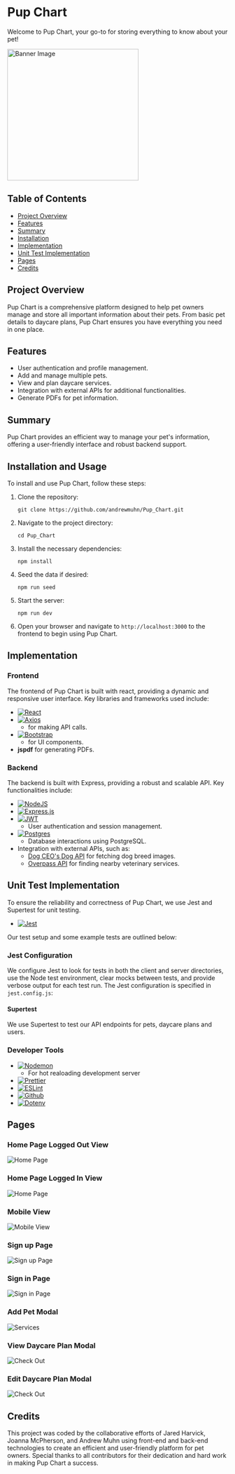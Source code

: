# Pup Chart

Welcome to Pup Chart, your go-to for storing everything to know about your pet!

<img src="client/public/images/logo.png" alt="Banner Image" width="300">

## Table of Contents

- [Project Overview](#project-overview)
- [Features](#features)
- [Summary](#summary)
- [Installation](#installation-and-usage)
- [Implementation](#implementation)
- [Unit Test Implementation](#unit-test-implementation)
- [Pages](#pages)
- [Credits](#credits)

## Project Overview

Pup Chart is a comprehensive platform designed to help pet owners manage and store all important information about their pets. From basic pet details to daycare plans, Pup Chart ensures you have everything you need in one place.

## Features

- User authentication and profile management.
- Add and manage multiple pets.
- View and plan daycare services.
- Integration with external APIs for additional functionalities.
- Generate PDFs for pet information.

## Summary

Pup Chart provides an efficient way to manage your pet's information, offering a user-friendly interface and robust backend support.

## Installation and Usage

To install and use Pup Chart, follow these steps:

1. Clone the repository:
   ```
   git clone https://github.com/andrewmuhn/Pup_Chart.git
   ```
2. Navigate to the project directory:
   ```
   cd Pup_Chart
   ```
3. Install the necessary dependencies:
   ```
   npm install
   ```
4. Seed the data if desired:
   ```
   npm run seed
   ```
5. Start the server:
   ```
   npm run dev
   ```
6. Open your browser and navigate to `http://localhost:3000` to the frontend to begin using Pup Chart.

## Implementation

### Frontend

The frontend of Pup Chart is built with react, providing a dynamic and responsive user interface. Key libraries and frameworks used include:

- [![React][React.js]][React-url]
- [![Axios][Axios]][Axios-url]
  - for making API calls.
- [![Bootstrap][Bootstrap]][Bootstrap-url]
  - for UI components.
- **jspdf** for generating PDFs.

### Backend

The backend is built with Express, providing a robust and scalable API. Key functionalities include:

- [![NodeJS][NodeJS]][NodeJS-url]
- [![Express.js][Express.js]][Express-url]
- [![JWT][JWT]][JWT-url]
  - User authentication and session management.
- [![Postgres][Postgres]][Postgres-url]
  - Database interactions using PostgreSQL.
- Integration with external APIs, such as:
  - [Dog CEO's Dog API](https://dog.ceo/dog-api/) for fetching dog breed images.
  - [Overpass API](https://overpass-api.de/api/) for finding nearby veterinary services.

## Unit Test Implementation

To ensure the reliability and correctness of Pup Chart, we use Jest and Supertest for unit testing.

- [![Jest][Jest]][Jest-url]

 Our test setup and some example tests are outlined below:

### Jest Configuration

We configure Jest to look for tests in both the client and server directories, use the Node test environment, clear mocks between tests, and provide verbose output for each test run. The Jest configuration is specified in `jest.config.js`:

#### Supertest

We use Supertest to test our API endpoints for pets, daycare plans and users.

### Developer Tools

- [![Nodemon][Nodemon]][Nodemon-url]
  - For hot realoading development server
- [![Prettier][Prettier]][Prettier-url]
- [![ESLint][ESLint]][ESLint-url]
- [![Github][Github]][Github-url]
- [![Dotenv][Dotenv]][Dotenv-url]

## Pages

### Home Page Logged Out View

![Home Page](client/public/images/readme/homepage.png)

### Home Page Logged In View

![Home Page](client/public/images/readme/homepagelogged.png)

### Mobile View

![Mobile View](client/public/images/readme/mobile.png)

### Sign up Page

![Sign up Page](client/public/images/readme/signup.png)

### Sign in Page

![Sign in Page](client/public/images/readme/signin.png)

### Add Pet Modal

![Services](client/public/images/readme/addpet.png)

### View Daycare Plan Modal

![Check Out](client/public/images/readme/viewdaycare.png)

### Edit Daycare Plan Modal

![Check Out](client/public/images/readme/editdaycare.png)

## Credits

This project was coded by the collaborative efforts of Jared Harvick, Joanna McPherson, and Andrew Muhn using front-end and back-end technologies to create an efficient and user-friendly platform for pet owners. Special thanks to all contributors for their dedication and hard work in making Pup Chart a success.


<!-- MARKDOWN LINKS & IMAGES -->

[React.js]: https://img.shields.io/badge/React-20232A?style=for-the-badge&logo=react&logoColor=61DAFB
[React-url]: https://reactjs.org/
[Axios]: https://img.shields.io/badge/Axios-20232A?style=for-the-badge&logo=axios&logoColor=5A2AE4
[Axios-url]: https://axios-http.com/
[Bootstrap]: https://img.shields.io/badge/React--Bootstrap-563D7C?style=for-the-badge&logo=bootstrap&logoColor=white
[Bootstrap-url]: https://getbootstrap.com
[Express.js]: https://img.shields.io/badge/express.js-%23404d59.svg?style=for-the-badge&logo=express&logoColor=%2361DAFB
[Express-url]: https://expressjs.com/
[Postgres]: https://img.shields.io/badge/postgres-%23316192.svg?style=for-the-badge&logo=postgresql&logoColor=white
[Postgres-url]: https://www.postgresql.org/
[JWT]: https://img.shields.io/badge/JWT-black?style=for-the-badge&logo=JSON%20web%20tokens
[JWT-url]: https://www.npmjs.com/package/jsonwebtoken
[NodeJS]: https://img.shields.io/badge/node.js-6DA55F?style=for-the-badge&logo=node.js&logoColor=white
[NodeJS-url]: https://nodejs.org/en/docs/guides/getting-started-guide
[Nodemon]: https://img.shields.io/badge/NODEMON-%23323330.svg?style=for-the-badge&logo=nodemon&logoColor=%BBDEAD
[Nodemon-url]: https://nodemon.io/
[Jest]: https://img.shields.io/badge/-jest-%23C21325?style=for-the-badge&logo=jest&logoColor=white
[Jest-url]: https://jestjs.io/
[Prettier]: https://img.shields.io/badge/prettier-20232A?style=for-the-badge&logo=prettier&logoColor=EA5E5E
[Prettier-url]: https://prettier.io/
[ESLint]: https://img.shields.io/badge/ESLint-4B3263?style=for-the-badge&logo=eslint&logoColor=white
[ESLint-url]: https://eslint.org/
[GitHub]: https://img.shields.io/badge/github-%23121011.svg?style=for-the-badge&logo=github&logoColor=white
[GitHub-url]: https://github.com/
[Dotenv]: https://img.shields.io/badge/dotenv-20232A?style=for-the-badge&logo=dotenv&logoColor=ECD53F
[Dotenv-url]: https://www.npmjs.com/package/dotenv

<!-- [License: MIT]: https://img.shields.io/badge/License-MIT-yellow.svg
[License: MIT-url]: https://opensource.org/licenses/MIT -->